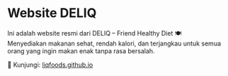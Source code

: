 # Website DELIQ

Ini adalah website resmi dari DELIQ – Friend Healthy Diet 🍽️  
Menyediakan makanan sehat, rendah kalori, dan terjangkau untuk semua orang yang ingin makan enak tanpa rasa bersalah.

🔗 Kunjungi: [liqfoods.github.io](https://deliqfoods.github.io/Website-Deliq/#kenapa-harus-pilih-deliq)

